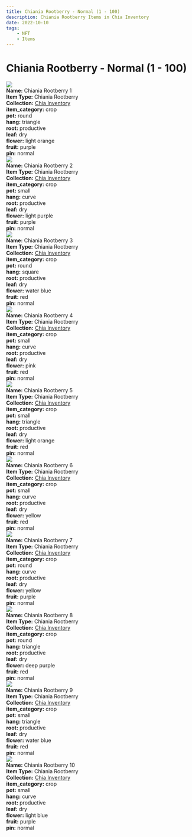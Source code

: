 ```yaml
---
title: Chiania Rootberry - Normal (1 - 100)
description: Chiania Rootberry Items in Chia Inventory
date: 2022-10-10
tags:
    - NFT
    - Items
---
```


# Chiania Rootberry - Normal (1 - 100)
<div class="item_thumbnail">
<img loading="lazy" src="https://bafybeifbhjsko7lqnpfcjen5c5ggzxvynt2e7ayze6ibramyuvtmyimini.ipfs.nftstorage.link/1.gif"><br/>
<div><strong>Name:</strong> Chiania Rootberry 1</div>
<div><strong>Item Type:</strong> Chiania Rootberry</div>
<div><strong>Collection:</strong> <a href="https://www.spacescan.io/xch/nft/collection/col16fpva26fhdjp2echs3cr7c30gzl7qe67hu9grtsjcqldz354asjsyzp6wx">Chia Inventory</a></div>
<div><strong>item_category:</strong> crop</div>
<div><strong>pot:</strong> round</div>
<div><strong>hang:</strong> triangle</div>
<div><strong>root:</strong> productive</div>
<div><strong>leaf:</strong> dry</div>
<div><strong>flower:</strong> light orange</div>
<div><strong>fruit:</strong> purple</div>
<div><strong>pin:</strong> normal</div>
</div>
<div class="item_thumbnail">
<img loading="lazy" src="https://bafybeifbhjsko7lqnpfcjen5c5ggzxvynt2e7ayze6ibramyuvtmyimini.ipfs.nftstorage.link/2.gif"><br/>
<div><strong>Name:</strong> Chiania Rootberry 2</div>
<div><strong>Item Type:</strong> Chiania Rootberry</div>
<div><strong>Collection:</strong> <a href="https://www.spacescan.io/xch/nft/collection/col16fpva26fhdjp2echs3cr7c30gzl7qe67hu9grtsjcqldz354asjsyzp6wx">Chia Inventory</a></div>
<div><strong>item_category:</strong> crop</div>
<div><strong>pot:</strong> small</div>
<div><strong>hang:</strong> curve</div>
<div><strong>root:</strong> productive</div>
<div><strong>leaf:</strong> dry</div>
<div><strong>flower:</strong> light purple</div>
<div><strong>fruit:</strong> purple</div>
<div><strong>pin:</strong> normal</div>
</div>
<div class="item_thumbnail">
<img loading="lazy" src="https://bafybeifbhjsko7lqnpfcjen5c5ggzxvynt2e7ayze6ibramyuvtmyimini.ipfs.nftstorage.link/3.gif"><br/>
<div><strong>Name:</strong> Chiania Rootberry 3</div>
<div><strong>Item Type:</strong> Chiania Rootberry</div>
<div><strong>Collection:</strong> <a href="https://www.spacescan.io/xch/nft/collection/col16fpva26fhdjp2echs3cr7c30gzl7qe67hu9grtsjcqldz354asjsyzp6wx">Chia Inventory</a></div>
<div><strong>item_category:</strong> crop</div>
<div><strong>pot:</strong> round</div>
<div><strong>hang:</strong> square</div>
<div><strong>root:</strong> productive</div>
<div><strong>leaf:</strong> dry</div>
<div><strong>flower:</strong> water blue</div>
<div><strong>fruit:</strong> red</div>
<div><strong>pin:</strong> normal</div>
</div>
<div class="item_thumbnail">
<img loading="lazy" src="https://bafybeifbhjsko7lqnpfcjen5c5ggzxvynt2e7ayze6ibramyuvtmyimini.ipfs.nftstorage.link/4.gif"><br/>
<div><strong>Name:</strong> Chiania Rootberry 4</div>
<div><strong>Item Type:</strong> Chiania Rootberry</div>
<div><strong>Collection:</strong> <a href="https://www.spacescan.io/xch/nft/collection/col16fpva26fhdjp2echs3cr7c30gzl7qe67hu9grtsjcqldz354asjsyzp6wx">Chia Inventory</a></div>
<div><strong>item_category:</strong> crop</div>
<div><strong>pot:</strong> small</div>
<div><strong>hang:</strong> curve</div>
<div><strong>root:</strong> productive</div>
<div><strong>leaf:</strong> dry</div>
<div><strong>flower:</strong> pink</div>
<div><strong>fruit:</strong> red</div>
<div><strong>pin:</strong> normal</div>
</div>
<div class="item_thumbnail">
<img loading="lazy" src="https://bafybeifbhjsko7lqnpfcjen5c5ggzxvynt2e7ayze6ibramyuvtmyimini.ipfs.nftstorage.link/5.gif"><br/>
<div><strong>Name:</strong> Chiania Rootberry 5</div>
<div><strong>Item Type:</strong> Chiania Rootberry</div>
<div><strong>Collection:</strong> <a href="https://www.spacescan.io/xch/nft/collection/col16fpva26fhdjp2echs3cr7c30gzl7qe67hu9grtsjcqldz354asjsyzp6wx">Chia Inventory</a></div>
<div><strong>item_category:</strong> crop</div>
<div><strong>pot:</strong> small</div>
<div><strong>hang:</strong> triangle</div>
<div><strong>root:</strong> productive</div>
<div><strong>leaf:</strong> dry</div>
<div><strong>flower:</strong> light orange</div>
<div><strong>fruit:</strong> red</div>
<div><strong>pin:</strong> normal</div>
</div>
<div class="item_thumbnail">
<img loading="lazy" src="https://bafybeifbhjsko7lqnpfcjen5c5ggzxvynt2e7ayze6ibramyuvtmyimini.ipfs.nftstorage.link/6.gif"><br/>
<div><strong>Name:</strong> Chiania Rootberry 6</div>
<div><strong>Item Type:</strong> Chiania Rootberry</div>
<div><strong>Collection:</strong> <a href="https://www.spacescan.io/xch/nft/collection/col16fpva26fhdjp2echs3cr7c30gzl7qe67hu9grtsjcqldz354asjsyzp6wx">Chia Inventory</a></div>
<div><strong>item_category:</strong> crop</div>
<div><strong>pot:</strong> small</div>
<div><strong>hang:</strong> curve</div>
<div><strong>root:</strong> productive</div>
<div><strong>leaf:</strong> dry</div>
<div><strong>flower:</strong> yellow</div>
<div><strong>fruit:</strong> red</div>
<div><strong>pin:</strong> normal</div>
</div>
<div class="item_thumbnail">
<img loading="lazy" src="https://bafybeifbhjsko7lqnpfcjen5c5ggzxvynt2e7ayze6ibramyuvtmyimini.ipfs.nftstorage.link/7.gif"><br/>
<div><strong>Name:</strong> Chiania Rootberry 7</div>
<div><strong>Item Type:</strong> Chiania Rootberry</div>
<div><strong>Collection:</strong> <a href="https://www.spacescan.io/xch/nft/collection/col16fpva26fhdjp2echs3cr7c30gzl7qe67hu9grtsjcqldz354asjsyzp6wx">Chia Inventory</a></div>
<div><strong>item_category:</strong> crop</div>
<div><strong>pot:</strong> round</div>
<div><strong>hang:</strong> curve</div>
<div><strong>root:</strong> productive</div>
<div><strong>leaf:</strong> dry</div>
<div><strong>flower:</strong> yellow</div>
<div><strong>fruit:</strong> purple</div>
<div><strong>pin:</strong> normal</div>
</div>
<div class="item_thumbnail">
<img loading="lazy" src="https://bafybeifbhjsko7lqnpfcjen5c5ggzxvynt2e7ayze6ibramyuvtmyimini.ipfs.nftstorage.link/8.gif"><br/>
<div><strong>Name:</strong> Chiania Rootberry 8</div>
<div><strong>Item Type:</strong> Chiania Rootberry</div>
<div><strong>Collection:</strong> <a href="https://www.spacescan.io/xch/nft/collection/col16fpva26fhdjp2echs3cr7c30gzl7qe67hu9grtsjcqldz354asjsyzp6wx">Chia Inventory</a></div>
<div><strong>item_category:</strong> crop</div>
<div><strong>pot:</strong> round</div>
<div><strong>hang:</strong> triangle</div>
<div><strong>root:</strong> productive</div>
<div><strong>leaf:</strong> dry</div>
<div><strong>flower:</strong> deep purple</div>
<div><strong>fruit:</strong> red</div>
<div><strong>pin:</strong> normal</div>
</div>
<div class="item_thumbnail">
<img loading="lazy" src="https://bafybeifbhjsko7lqnpfcjen5c5ggzxvynt2e7ayze6ibramyuvtmyimini.ipfs.nftstorage.link/9.gif"><br/>
<div><strong>Name:</strong> Chiania Rootberry 9</div>
<div><strong>Item Type:</strong> Chiania Rootberry</div>
<div><strong>Collection:</strong> <a href="https://www.spacescan.io/xch/nft/collection/col16fpva26fhdjp2echs3cr7c30gzl7qe67hu9grtsjcqldz354asjsyzp6wx">Chia Inventory</a></div>
<div><strong>item_category:</strong> crop</div>
<div><strong>pot:</strong> small</div>
<div><strong>hang:</strong> triangle</div>
<div><strong>root:</strong> productive</div>
<div><strong>leaf:</strong> dry</div>
<div><strong>flower:</strong> water blue</div>
<div><strong>fruit:</strong> red</div>
<div><strong>pin:</strong> normal</div>
</div>
<div class="item_thumbnail">
<img loading="lazy" src="https://bafybeifbhjsko7lqnpfcjen5c5ggzxvynt2e7ayze6ibramyuvtmyimini.ipfs.nftstorage.link/10.gif"><br/>
<div><strong>Name:</strong> Chiania Rootberry 10</div>
<div><strong>Item Type:</strong> Chiania Rootberry</div>
<div><strong>Collection:</strong> <a href="https://www.spacescan.io/xch/nft/collection/col16fpva26fhdjp2echs3cr7c30gzl7qe67hu9grtsjcqldz354asjsyzp6wx">Chia Inventory</a></div>
<div><strong>item_category:</strong> crop</div>
<div><strong>pot:</strong> small</div>
<div><strong>hang:</strong> curve</div>
<div><strong>root:</strong> productive</div>
<div><strong>leaf:</strong> dry</div>
<div><strong>flower:</strong> light blue</div>
<div><strong>fruit:</strong> purple</div>
<div><strong>pin:</strong> normal</div>
</div>

